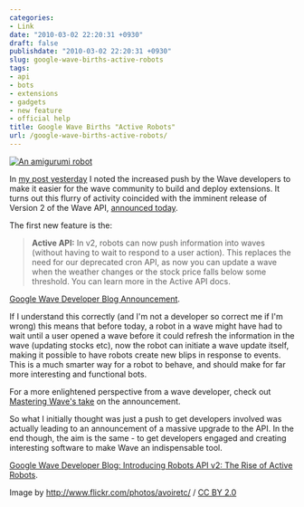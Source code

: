```yaml
---
categories:
- Link
date: "2010-03-02 22:20:31 +0930"
draft: false
publishdate: "2010-03-02 22:20:31 +0930"
slug: google-wave-births-active-robots
tags:
- api
- bots
- extensions
- gadgets
- new feature
- official help
title: Google Wave Births "Active Robots"
url: /google-wave-births-active-robots/
---
```

[![An amigurumi
robot](//farm4.static.flickr.com/3627/3441244946_5d2b9cdb62_m.jpg)](http://www.flickr.com/photos/avoiretc/3441244946/)

In [my post
yesterday](//the.geekorium.com.au/submitty-and-gadgitty-two-bots-to-help-wave-developers/)
I noted the increased push by the Wave developers to make it easier for
the wave community to build and deploy extensions. It turns out this
flurry of activity coincided with the imminent release of Version 2 of
the Wave API, [announced
today](http://googlewavedev.blogspot.com/2010/03/introducing-robots-api-v2-rise-of.html).

The first new feature is the:

> **Active API:** In v2, robots can now push information into waves
> (without having to wait to respond to a user action). This replaces
> the need for our deprecated cron API, as now you can update a wave
> when the weather changes or the stock price falls below some
> threshold. You can learn more in the Active API docs.

[Google Wave Developer Blog
Announcement](http://googlewavedev.blogspot.com/2010/03/introducing-robots-api-v2-rise-of.html).

If I understand this correctly (and I'm not a developer so correct me if
I'm wrong) this means that before today, a robot in a wave might have
had to wait until a user opened a wave before it could refresh the
information in the wave (updating stocks etc), now the robot can
initiate a wave update itself, making it possible to have robots create
new blips in response to events. This is a much smarter way for a robot
to behave, and should make for far more interesting and functional bots.

For a more enlightened perspective from a wave developer, check out
[Mastering Wave's
take](http://www.masteringwave.com/2010/03/new-google-wave-robot-api-v2/)
on the announcement.

So what I initially thought was just a push to get developers involved
was actually leading to an announcement of a massive upgrade to the API.
In the end though, the aim is the same - to get developers engaged and
creating interesting software to make Wave an indispensable tool.

[Google Wave Developer Blog: Introducing Robots API v2: The Rise of
Active
Robots](http://googlewavedev.blogspot.com/2010/03/introducing-robots-api-v2-rise-of.html).

Image by <span cc="http://creativecommons.org/ns#"
about="http://www.flickr.com/photos/avoiretc/3441244946/"><http://www.flickr.com/photos/avoiretc/>
/ [CC BY 2.0](http://creativecommons.org/licenses/by/2.0/)</span>